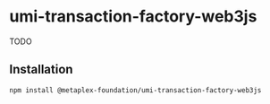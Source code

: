# umi-transaction-factory-web3js

TODO

## Installation

```sh
npm install @metaplex-foundation/umi-transaction-factory-web3js
```
